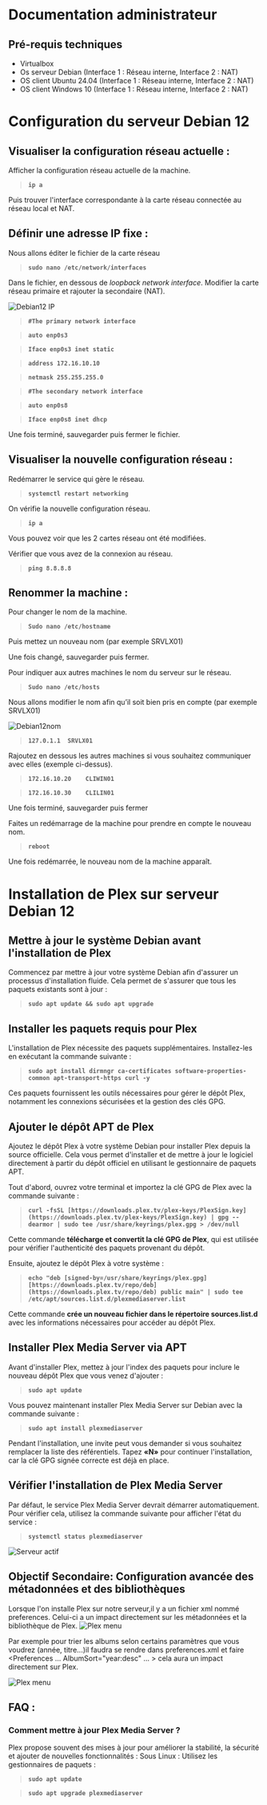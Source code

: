 # Documentation administrateur

## Pré-requis techniques
- Virtualbox
- Os serveur Debian (Interface 1 : Réseau interne, Interface 2 : NAT)
- OS client Ubuntu 24.04 (Interface 1 : Réseau interne, Interface 2 : NAT)
- OS client Windows 10 (Interface 1 : Réseau interne, Interface 2 : NAT)

# Configuration du serveur Debian 12

## Visualiser la configuration réseau actuelle :

Afficher la configuration réseau actuelle de la machine.
> **`ip a`**
  
Puis trouver l'interface correspondante à la carte réseau connectée au réseau local et NAT. 

## Définir une adresse IP fixe :
Nous allons éditer le fichier de la carte réseau
> **`sudo nano /etc/network/interfaces`**
  
Dans le fichier, en dessous de  *loopback network interface*. Modifier la carte réseau primaire et rajouter la secondaire (NAT).

![Debian12 IP](./IMAGES/Image1Debian12.png)

> **`#The primary network interface`**

> **`auto enp0s3`**

> **`Iface enp0s3 inet static`**
	
 > **`address 172.16.10.10`**
	
 > **`netmask 255.255.255.0`**

> **`#The secondary network interface`**

> **`auto enp0s8`**

> **`Iface enp0s8 inet dhcp`**

Une fois terminé, sauvegarder puis fermer le fichier.

## Visualiser la nouvelle configuration réseau :

Redémarrer le service qui gère le réseau.
> **`systemctl restart networking`**

On vérifie la nouvelle configuration réseau.
> **`ip a`**
  
Vous pouvez voir que les 2 cartes réseau ont été modifiées.

Vérifier que vous avez de la connexion au réseau.
> **`ping 8.8.8.8`**

## Renommer la machine :

Pour changer le nom de la machine.
> **`Sudo nano /etc/hostname`**
  
Puis mettez un nouveau nom (par exemple SRVLX01)

Une fois changé, sauvegarder puis fermer.

Pour indiquer aux autres machines le nom du serveur sur le réseau.
> **`Sudo nano /etc/hosts`**
  
Nous allons modifier le nom afin qu’il soit bien pris en compte (par exemple SRVLX01)

![Debian12nom](./IMAGES/Image2Debian12.png)

> **`127.0.1.1	SRVLX01`**

Rajoutez en dessous les autres machines si vous souhaitez communiquer avec elles (exemple ci-dessus).
> **`172.16.10.20	 CLIWIN01`**

> **`172.16.10.30	 CLILIN01`**
  
Une fois terminé, sauvegarder puis fermer

Faites un redémarrage de la machine pour prendre en compte le nouveau nom.
> **`reboot`**
  
Une fois redémarrée, le nouveau nom de la machine apparaît.

# **Installation de Plex sur serveur Debian 12**
 
## **Mettre à jour le système Debian avant l'installation de Plex**
 
Commencez par mettre à jour votre système Debian afin d'assurer un processus d'installation fluide. Cela permet de s'assurer que tous les paquets existants sont à jour :
 
> **`sudo apt update && sudo apt upgrade`**
 
## **Installer les paquets requis pour Plex**
 
L'installation de Plex nécessite des paquets supplémentaires. Installez-les en exécutant la commande suivante :
 
> **`sudo apt install dirmngr ca-certificates software-properties-common apt-transport-https curl -y`**
 
Ces paquets fournissent les outils nécessaires pour gérer le dépôt Plex, notamment les connexions sécurisées et la gestion des clés GPG.
 
## **Ajouter le dépôt APT de Plex**
 
Ajoutez le dépôt Plex à votre système Debian pour installer Plex depuis la source officielle. Cela vous permet d'installer et de mettre à jour le logiciel directement à partir du dépôt officiel en utilisant le gestionnaire de paquets APT.
 
Tout d'abord, ouvrez votre terminal et importez la clé GPG de Plex avec la commande suivante :
 
> **`curl -fsSL [https://downloads.plex.tv/plex-keys/PlexSign.key](https://downloads.plex.tv/plex-keys/PlexSign.key) | gpg --dearmor | sudo tee /usr/share/keyrings/plex.gpg > /dev/null`**
 
Cette commande **télécharge et convertit la clé GPG de Plex**, qui est utilisée pour vérifier l'authenticité des paquets provenant du dépôt.
 
Ensuite, ajoutez le dépôt Plex à votre système :
 
> **`echo "deb [signed-by=/usr/share/keyrings/plex.gpg] [https://downloads.plex.tv/repo/deb](https://downloads.plex.tv/repo/deb) public main" | sudo tee /etc/apt/sources.list.d/plexmediaserver.list`**
 
Cette commande **crée un nouveau fichier dans le répertoire sources.list.d** avec les informations nécessaires pour accéder au dépôt Plex.
 
## **Installer Plex Media Server via APT**
 
Avant d'installer Plex, mettez à jour l'index des paquets pour inclure le nouveau dépôt Plex que vous venez d'ajouter :
 
> **`sudo apt update`**
 
Vous pouvez maintenant installer Plex Media Server sur Debian avec la commande suivante :
 
>**`sudo apt install plexmediaserver`**
 
Pendant l'installation, une invite peut vous demander si vous souhaitez remplacer la liste des référentiels. Tapez **«N»** pour continuer l'installation, car la clé GPG signée correcte est déjà en place.
 
## **Vérifier l'installation de Plex Media Server**
 
Par défaut, le service Plex Media Server devrait démarrer automatiquement. Pour vérifier cela, utilisez la commande suivante pour afficher l'état du service :
 
> **`systemctl status plexmediaserver`**


![Serveur actif](./IMAGES/serverOk.png)

## **Objectif Secondaire: Configuration avancée des métadonnées et des bibliothèques**

Lorsque l'on installe Plex sur notre serveur,il y a un fichier xml nommé preferences. Celui-ci a un impact directement sur les métadonnées et la bibliothèque de Plex.
![Plex menu](./IMAGES/IMG_9221.jpeg)

Par exemple pour trier les albums selon certains paramètres que vous voudrez (année, titre...)il faudra se rendre dans preferences.xml et faire  <Preferences ... AlbumSort="year:desc" ... > cela aura un impact directement sur Plex.

![Plex menu](./IMAGES/IMG_9222.jpeg)


## FAQ :

### Comment mettre à jour Plex Media Server ?
Plex propose souvent des mises à jour pour améliorer la stabilité, la sécurité et ajouter de nouvelles fonctionnalités :
Sous Linux : Utilisez les gestionnaires de paquets :

> **`sudo apt update`**

> **`sudo apt upgrade plexmediaserver`**



